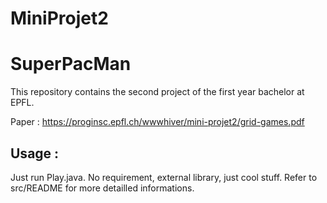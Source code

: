 # MiniProjet2


# SuperPacMan

This repository contains the second project of the first year bachelor at EPFL.

Paper : https://proginsc.epfl.ch/wwwhiver/mini-projet2/grid-games.pdf

## Usage : 

Just run Play.java. No requirement, external library, just cool stuff. 
Refer to src/README for more detailled informations.
